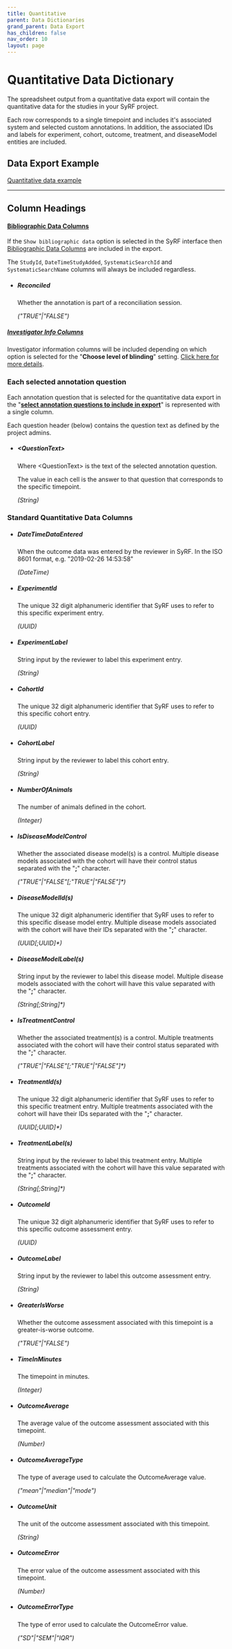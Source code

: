 ```yaml
---
title: Quantitative
parent: Data Dictionaries
grand_parent: Data Export
has_children: false
nav_order: 10
layout: page
---
```


# Quantitative Data Dictionary

The spreadsheet output from a quantitative data export will contain the quantitative data for the studies in your SyRF project.

Each row corresponds to a single timepoint and includes it's associated system and selected custom annotations. In addition, the associated IDs and labels for experiment, cohort, outcome, treatment, and diseaseModel entities are included.

## Data Export Example

[Quantitative data example](./spreadsheet_templates/quantitative_data_example.csv)

---

## Column Headings

#### [Bibliographic Data Columns](../data-dictionary/bibliographic.html)

If the `Show bibliographic data` option is selected in the SyRF interface then [Bibliographic Data Columns](../data-dictionary/bibliographic.html) are included in the export.

The `StudyId`, `DateTimeStudyAdded`, `SystematicSearchId` and `SystematicSearchName` columns will always be included regardless.

- ##### **Reconciled**

  Whether the annotation is part of a reconciliation session.

  _("TRUE"\|"FALSE")_

##### [Investigator Info Columns](../data-dictionary/investigator-info.html)

Investigator information columns will be included depending on which option is selected for the "**Choose level of blinding**" setting. [Click here for more details](../data-dictionary/investigator-info.html).

### Each selected annotation question

Each annotation question that is selected for the quantitative data export in the "[**select annotation questions to include in export**](/data-export/quantitative.html#select-annotation-questions-to-include-in-export)" is represented with a single column.

Each question header (below) contains the question text as defined by the project admins.

- ##### **\<QuestionText\>**

  Where \<QuestionText\> is the text of the selected annotation question.

  The value in each cell is the answer to that question that corresponds to the specific timepoint.

  _(String)_

### Standard Quantitative Data Columns

- ##### **DateTimeDataEntered**

  When the outcome data was entered by the reviewer in SyRF. In the ISO 8601 format, e.g. "2019-02-26 14:53:58"

  _(DateTime)_

- ##### **ExperimentId**

  The unique 32 digit alphanumeric identifier that SyRF uses to refer to this specific experiment entry.

  _(UUID)_

- ##### **ExperimentLabel**

  String input by the reviewer to label this experiment entry.

  _(String)_

- ##### **CohortId**

  The unique 32 digit alphanumeric identifier that SyRF uses to refer to this specific cohort entry.

  _(UUID)_

- ##### **CohortLabel**

  String input by the reviewer to label this cohort entry.

  _(String)_

- ##### **NumberOfAnimals**

  The number of animals defined in the cohort.

  _(Integer)_

- ##### **IsDiseaseModelControl**

  Whether the associated disease model(s) is a control. Multiple disease models associated with the cohort will have their control status separated with the "**;**" character.

  _("TRUE"\|"FALSE"\[;"TRUE"\|"FALSE"\]\*)_

- ##### **DiseaseModelId(s)**

  The unique 32 digit alphanumeric identifier that SyRF uses to refer to this specific disease model entry. Multiple disease models associated with the cohort will have their IDs separated with the "**;**" character.

  _(UUID\[;UUID\]\*)_

- ##### **DiseaseModelLabel(s)**

  String input by the reviewer to label this disease model. Multiple disease models associated with the cohort will have this value separated with the "**;**" character.

  _(String\[;String\]\*)_

- ##### **IsTreatmentControl**

  Whether the associated treatment(s) is a control. Multiple treatments associated with the cohort will have their control status separated with the "**;**" character.

  _("TRUE"\|"FALSE"\[;"TRUE"\|"FALSE"\]\*)_

- ##### **TreatmentId(s)**

  The unique 32 digit alphanumeric identifier that SyRF uses to refer to this specific treatment entry. Multiple treatments associated with the cohort will have their IDs separated with the "**;**" character.

  _(UUID\[;UUID\]\*)_

- ##### **TreatmentLabel(s)**

  String input by the reviewer to label this treatment entry. Multiple treatments associated with the cohort will have this value separated with the "**;**" character.

  _(String\[;String\]\*)_

- ##### **OutcomeId**

  The unique 32 digit alphanumeric identifier that SyRF uses to refer to this specific outcome assessment entry.

  _(UUID)_

- ##### **OutcomeLabel**

  String input by the reviewer to label this outcome assessment entry.

  _(String)_

- ##### **GreaterIsWorse**

  Whether the outcome assessment associated with this timepoint is a greater-is-worse outcome.

  _("TRUE"\|"FALSE")_

- ##### **TimeInMinutes**

  The timepoint in minutes.

  _(Integer)_

- ##### **OutcomeAverage**

  The average value of the outcome assessment associated with this timepoint.

  _(Number)_

- ##### **OutcomeAverageType**

  The type of average used to calculate the OutcomeAverage value.

  _("mean"\|"median"\|"mode")_

- ##### **OutcomeUnit**

  The unit of the outcome assessment associated with this timepoint.

  _(String)_

- ##### **OutcomeError**

  The error value of the outcome assessment associated with this timepoint.

  _(Number)_

- ##### **OutcomeErrorType**

  The type of error used to calculate the OutcomeError value.

  _("SD"\|"SEM"\|"IQR")_
